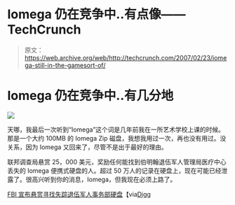 # Iomega 仍在竞争中..有点像——TechCrunch

> 原文：<https://web.archive.org/web/http://techcrunch.com/2007/02/23/iomega-still-in-the-gamesort-of/>

# Iomega 仍在竞争中..有几分地

![](img/30e9017e77febe7532ebb472bd834738.png)

天哪，我最后一次听到“Iomega”这个词是几年前我在一所艺术学校上课的时候。那是一个大约 100MB 的 Iomega Zip 磁盘，我想我用过一次，再也没有用过。没关系，因为 Iomega 又回来了，尽管不是出于最好的理由。

联邦调查局悬赏 25，000 美元，奖励任何能找到伯明翰退伍军人管理局医疗中心丢失的 Iomega 便携式硬盘的人。超过 50 万人的记录在硬盘上，现在可能已经泄露了。很高兴听到你的消息，Iomega，但我现在必须上路了。

[FBI 宣布悬赏寻找失踪退伍军人事务部硬盘](https://web.archive.org/web/20210116212302/http://blog.al.com/spotnews/2007/02/fbi_announces_reward_for_infor.html)【via[Digg](https://web.archive.org/web/20210116212302/http://digg.com/gadgets/FBI_Adds_Iomega_Hard_Drive_To_Most_Wanted_List_Plus_There_s_A_Reward)